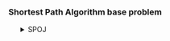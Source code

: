 ### Shortest Path Algorithm base problem
<ul>
    <details>
        <summary>SPOJ</summary>
        <ol>
            <li>Problem: <a href="https://www.spoj.com/problems/CHICAGO/">106 miles to Chicago</a></li>
            <ul>
                <li>Solution: <a href="https://github.com/Mestu-Paul/MyProgramming/blob/master/Spoj/CHICAGO-106_miles_to_Chicago.md">106 miles to Chicago</a></li>
            </ul>
        </ol>
    </details>
</ul>